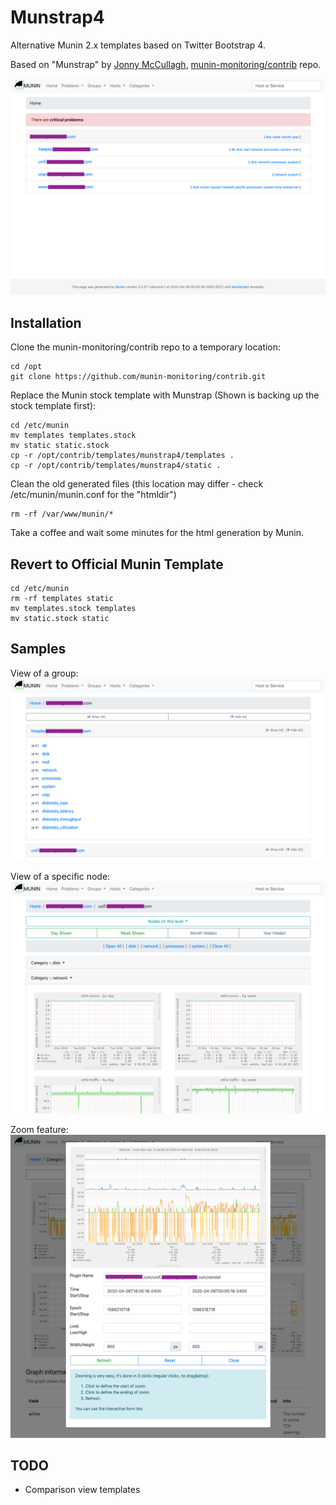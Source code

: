 Munstrap4
=========

Alternative Munin 2.x templates based on Twitter Bootstrap 4.

Based on "Munstrap" by [Jonny McCullagh](https://github.com/jonnymccullagh), [munin-monitoring/contrib](https://github.com/munin-monitoring/contrib) repo.

![Sample (Overview)](sample-home.png)

Installation
------------

Clone the munin-monitoring/contrib repo to a temporary location:

```
cd /opt
git clone https://github.com/munin-monitoring/contrib.git
```

Replace the Munin stock template with Munstrap (Shown is backing up the stock template first):

```
cd /etc/munin
mv templates templates.stock
mv static static.stock 
cp -r /opt/contrib/templates/munstrap4/templates .
cp -r /opt/contrib/templates/munstrap4/static .
```

Clean the old generated files (this location may differ - check /etc/munin/munin.conf for the "htmldir")

```
rm -rf /var/www/munin/*
```

Take a coffee and wait some minutes for the html generation by Munin.

Revert to Official Munin Template
---------------------------------

```
cd /etc/munin
rm -rf templates static
mv templates.stock templates
mv static.stock static
```

Samples
-------
View of a group:
![Group view](sample-group.png)

View of a specific node:
![Node view](sample-node.png)

Zoom feature:
![Zoom view](sample-zoom.png)


TODO
----
 * Comparison view templates

